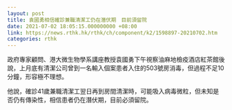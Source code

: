 ```yaml
---
layout: post
title: 袁國勇相信確診兼職清潔工仍在潛伏期　目前須留院
date: 2021-07-02 18:05:15.000000000 +08:00
link: https://news.rthk.hk/rthk/ch/component/k2/1598897-20210702.htm
categories: rthk
---
```


政府專家顧問、港大微生物學系講座教授袁國勇下午視察油麻地檢疫酒店紅茶館後說，上月底有清潔公司曾到一名輸入個案患者入住的503號房消毒，但過程不足10分鐘，形容極不理想。

他說，確診41歲兼職清潔工翌日再到房間清潔時，可能吸入病毒微粒，但未知是否仍有傳染性，相信患者仍在潛伏期，目前必須留院。
